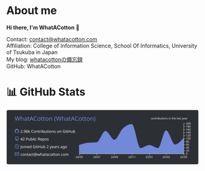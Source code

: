 # About me
**Hi there, I'm WhatACotton** 👋

Contact: contact@whatacotton.com<br/>
Affiliation: College of Information Science, School Of Informatics, University of Tsukuba in Japan<br/>
My blog: <a href="https://blog.whatacotton.com/p/intro">whatacottonの備忘録</a><br/>
GitHub: WhatACotton</p>

# 📊 GitHub Stats

![](https://raw.githubusercontent.com/WhatACotton/whatacotton/main/profile-summary-card-output/discord_old_blurple/0-profile-details.svg)
